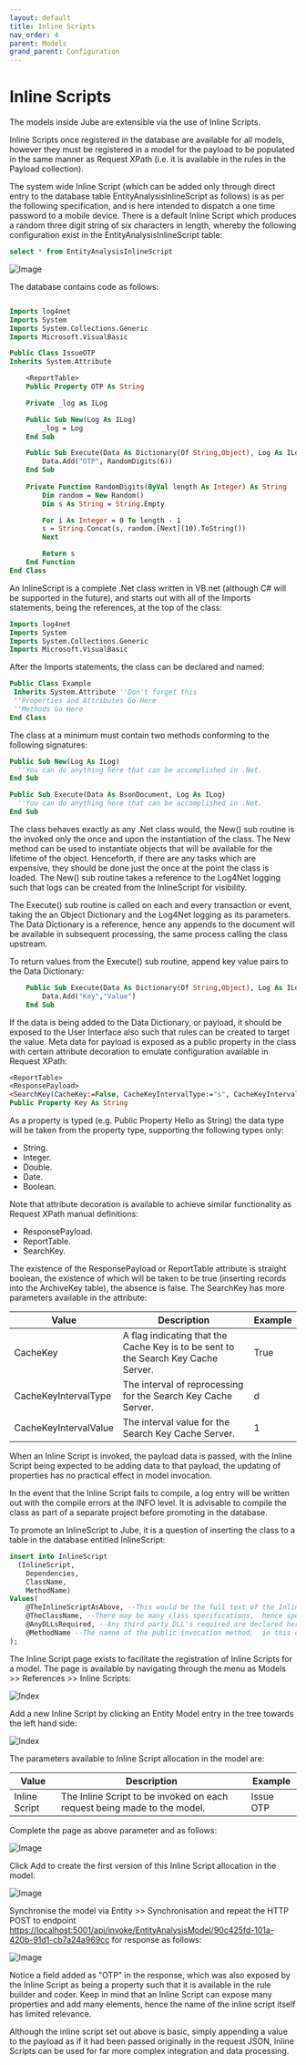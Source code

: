```yaml
---
layout: default
title: Inline Scripts
nav_order: 4
parent: Models
grand_parent: Configuration
---
```


# Inline Scripts
The models inside Jube are extensible via the use of Inline Scripts.  

Inline Scripts once registered in the database are available for all models, however they must be registered in a model for the payload to be populated in the same manner as Request XPath (i.e. it is available in the rules in the Payload collection).  

The system wide Inline Script (which can be added only through direct entry to the database table EntityAnalysisInlineScript as follows) is as per the following specification,  and is here intended to dispatch a one time password to a mobile device.  There is a default Inline Script which produces a random three digit string of six characters in length, whereby the following configuration exist in the EntityAnalysisInlineScript table:

``` sql
select * from EntityAnalysisInlineScript
```

![Image](InlineScriptInDatabase.png)

The database contains code as follows:

```vb

Imports log4net
Imports System
Imports System.Collections.Generic
Imports Microsoft.VisualBasic

Public Class IssueOTP
Inherits System.Attribute

	<ReportTable>
	Public Property OTP As String

	Private _log as ILog

	Public Sub New(Log As ILog)
		_log = Log
	End Sub

	Public Sub Execute(Data As Dictionary(Of String,Object), Log As ILog)
		Data.Add("OTP", RandomDigits(6))
	End Sub
	
	Private Function RandomDigits(ByVal length As Integer) As String
	    Dim random = New Random()
	    Dim s As String = String.Empty

	    For i As Integer = 0 To length - 1
		s = String.Concat(s, random.[Next](10).ToString())
	    Next

	    Return s
	End Function	
End Class
```
An InlineScript is a complete .Net class written in VB.net (although C# will be supported in the future), and starts out with all of the Imports statements,  being the references,  at the top of the class:

```vb
Imports log4net
Imports System
Imports System.Collections.Generic
Imports Microsoft.VisualBasic
```

After the Imports statements,  the class can be declared and named:

```vb
Public Class Example
 Inherits System.Attribute ''Don't forget this
 ''Properties and Attributes Go Here
 ''Methods Go Here
End Class
```

The class at a minimum must contain two methods conforming to the following signatures:

```vb
Public Sub New(Log As ILog)
  ''You can do anything here that can be accomplished in .Net.
End Sub

Public Sub Execute(Data As BsonDocument, Log As ILog)
  ''You can do anything here that can be accomplished in .Net.
End Sub
```
The class behaves exactly as any .Net class would,  the New() sub routine is the invoked only the once and upon the instantiation of the class.  The New method can be used to instantiate objects that will be available for the lifetime of the object.  Henceforth,  if there are any tasks which are expensive, they should be done just the once at the point the class is loaded.  The New() sub routine takes a reference to the Log4Net logging such that logs can be created from the InlineScript for visibility.

The Execute() sub routine is called on each and every transaction or event, taking the an Object Dictionary and the Log4Net logging as its parameters.  The Data Dictionary is a reference, hence any appends to the document will be available in subsequent processing, the same process calling the class upstream.

To return values from the Execute() sub routine,  append key value pairs to the Data Dictionary:

```vb
	Public Sub Execute(Data As Dictionary(Of String,Object), Log As ILog)
		Data.Add("Key","Value") 
	End Sub
```

If the data is being added to the Data Dictionary,  or payload, it should be exposed to the User Interface also such that rules can be created to target the value.  Meta data for payload is exposed as a public property in the class with certain attribute decoration to emulate configuration available in Request XPath:

```vb
<ReportTable>
<ResponsePayload>
<SearchKey(CacheKey:=False, CacheKeyIntervalType:="s", CacheKeyIntervalValue:=10, FetchLimit:=100, CacheKeyIntervalTTLType:="d", CacheKeyIntervalTTLValue:=1)>   
Public Property Key As String
```

As a property is typed (e.g. Public Property Hello as String) the data type will be taken from the property type, supporting the following types only:

* String.
* Integer.
* Double.
* Date.
* Boolean.

Note that attribute decoration is available to achieve similar functionality as Request XPath manual definitions:

* ResponsePayload.
* ReportTable.
* SearchKey.

The existence of the ResponsePayload or ReportTable attribute is straight boolean,  the existence of which will be taken to be true (inserting records into the ArchiveKey table), the absence is false.  The SearchKey has more parameters available in the attribute:

| Value                  | Description                                                                        | Example |
|------------------------|------------------------------------------------------------------------------------|---------|
| CacheKey               | A flag indicating that the Cache Key is to be sent to the Search Key Cache Server. | True    |
| CacheKeyIntervalType   | The interval of reprocessing for the Search Key Cache Server.                      | d       |
| CacheKeyIntervalValue  | The interval value for the Search Key Cache Server.                                | 1       |

When an Inline Script is invoked, the payload data is passed,  with the Inline Script being expected to be adding data to that payload, the updating of properties has no practical effect in model invocation.

In the event that the Inline Script fails to compile,  a log entry will be written out with the compile errors at the INFO level.  It is advisable to compile the class as part of a separate project before promoting in the database.

To promote an InlineScript to Jube, it is a question of inserting the class to a table in the database entitled InlineScript:

```sql
insert into InlineScript
  (InlineScript,
    Dependencies,
    ClassName,
    MethodName)
Values(
    @TheInlineScriptAsAbove, --This would be the full text of the Inline Script.
    @TheClassName, --There may be many class specifications,  hence specify the class where the methods and properties are available.  In this case IssueOTP.
    @AnyDLLsRequired, --Any third party DLL's required are declared here,  separated with ;. The DLL must be copied to the same directory as the Jube Engine executable. None here.
    @MethodName --The namne of the public invocation method,  in this case Execute
);
```

The Inline Script page exists to facilitate the registration of Inline Scripts for a model. The page is available by navigating through the menu as Models >> References >> Inline Scripts:

![Index](InlineScriptTopOfTree.png)

Add a new Inline Script by clicking an Entity Model entry in the tree towards the left hand side:

![Index](EmptyInlineScript.png)

The parameters available to Inline Script allocation in the model are:

| Value                       | Description                                                               | Example    |
|-----------------------------|---------------------------------------------------------------------------|------------|
| Inline Script               | The Inline Script to be invoked on each request being made to the model.  | Issue OTP  |

Complete the page as above parameter and as follows:

![Image](ValuesForInlineScript.png)

Click Add to create the first version of this Inline Script allocation in the model:

![Image](InlineScriptAdded.png)

Synchronise the model via Entity >> Synchronisation and repeat the HTTP POST to endpoint [https://localhost:5001/api/invoke/EntityAnalysisModel/90c425fd-101a-420b-91d1-cb7a24a969cc](https://localhost:5001/api/invoke/EntityAnalysisModel/90c425fd-101a-420b-91d1-cb7a24a969cc) for response as follows:

![Image](OTPPopulatedInResponsePayload.png)

Notice a field added as "OTP" in the response, which was also exposed by the Inline Script as being a property such that it is available in the rule builder and coder. Keep in mind that an Inline Script can expose many properties and add many elements,  hence the name of the inline script itself has limited relevance.

Although the inline script set out above is basic, simply appending a value to the payload as if it had been passed originally in the request JSON,  Inline Scripts can be used for far more complex integration and data processing.